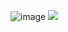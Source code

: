 ![image](https://i.postimg.cc/T2Sn4ksk/129-Sem-T-tulo-20250710170239.png)
[<img src="[https://i.postimg.cc/xTh1sFJL/11-Sem-T-tulo-20250726114910.png]">]((https://rentry.co/angustia))
